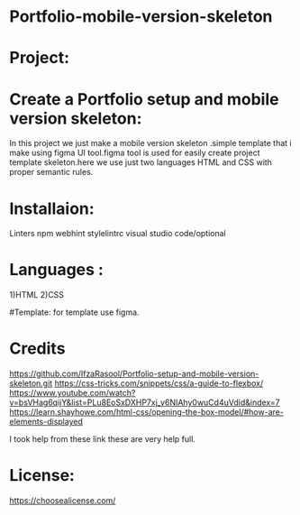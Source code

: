 # Portfolio-mobile-version-skeleton

# Project:
# Create a Portfolio setup and mobile version skeleton:
In this project we just make a mobile version skeleton .simple template that i make using figma UI tool.figma tool is used for easily create project template skeleton.here we use just two languages HTML and CSS with proper semantic rules.

# Installaion:
Linters
npm
webhint
stylelintrc
visual studio code/optional

 # Languages :

 1)HTML
 2)CSS

#Template: for template use figma.

# Credits
https://github.com/IfzaRasool/Portfolio-setup-and-mobile-version-skeleton.git
https://css-tricks.com/snippets/css/a-guide-to-flexbox/
https://www.youtube.com/watch?v=bsVHag6qijY&list=PLu8EoSxDXHP7xj_y6NIAhy0wuCd4uVdid&index=7
https://learn.shayhowe.com/html-css/opening-the-box-model/#how-are-elements-displayed


I took help from these link these are very help full.

 # License:
  https://choosealicense.com/
